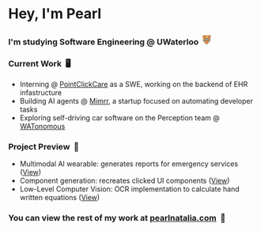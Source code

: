 
<!--<div align="left">
   <img src="https://github-readme-stats.vercel.app/api/top-langs/?username=pearl-natalia&layout=compact&card_width=333&theme=rose_pine&size_weight=0.4&count_weight=0.6" alt="Top Languages">
</div>-->

<!-- Source for widgets: https://github.com/tandpfun/skill-icons?tab=readme-ov-file#icons-list -->
# Hey, I'm Pearl

### **I'm studying Software Engineering @ UWaterloo&nbsp;&nbsp;<img src="waterloo-logo.png" alt="UWaterloo Logo" width="18" style="vertical-align: botto;"/>**


### **Current Work**&nbsp;&nbsp;🖥️
- Interning @ [PointClickCare](https://pointclickcare.com/products/) as a SWE, working on the backend of EHR infastructure
- Building AI agents @ [Mimrr](https://www.mimrr.com/), a startup focused on automating developer tasks
- Exploring self-driving car software on the Perception team @ [WATonomous](https://www.watonomous.ca/)

### **Project Preview**&nbsp;&nbsp;🧩
- Multimodal AI wearable: generates reports for emergency services ([View](https://devpost.com/software/group-123))
- Component generation: recreates clicked UI components ([View](https://github.com/pearl-natalia/component-generation))
- Low-Level Computer Vision: OCR implementation to calculate hand written equations ([View](https://www.pearlnatalia.com/projects/mathocr.html))

### **You can view the rest of my work at [pearlnatalia.com](https://www.pearlnatalia.com)**&nbsp;&nbsp;🔗 
<!--- Embedded AI: AI-powered dash cam to monitor driving behavior ([View](https://www.pearlnatalia.com/projects/siren.html))-->

<!--[![Recent Experiment](https://img.shields.io/badge/Recent%20Experiment-grey?style=for-the-badge&logo=github)](https://github.com/pearl-natalia/Mathematical-OCR/blob/main/README.md)-->

<!--## Languages -->
<!--[![My Skills](https://skillicons.dev/icons?i=html,css,js,java,php,python,c,cpp,mysql)](https://skillicons.dev) -->


<!--## Developer Tools
[![My Skills](https://skillicons.dev/icons?i=vscode,androidstudio,aws,bootstrap,docker,django,flask,git,mysql,sqlite,opencv,tensorflow,wordpress,vercel)](https://skillicons.dev) -->




